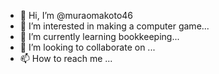 - 👋 Hi, I’m @muraomakoto46
- 👀 I’m interested in making a computer game...
- 🌱 I’m currently learning bookkeeping...
- 💞️ I’m looking to collaborate on ...
- 📫 How to reach me ...

<!---
muraomakoto46/muraomakoto46 is a ✨ special ✨ repository because its `README.md` (this file) appears on your GitHub profile.
You can click the Preview link to take a look at your changes.

the Magic Charged
I would like introduce my first Role Playng Game.
I made the Magic Charged, RPG.
Sorry but Japanese only. I wrote the story in Hiragana.
It works on Windows 10.

download link : 

http://magicchargedw1n.kakurezato.com/

Downloading and playing are free from payment.

The boy Zez find a girl Kissmania along a stream.
She has been kidnapped by slave merchants.
Kissmania has took refuge from the East Country.
and She want to return to her home where is the North Country.
Zez do decided to escort her. Because she looks cute.
So Let's begin to Jorney.


マジック チャージド
私の最初のRPG作品を紹介したいです。
私はマジック チャージドを作りました。RPG。
申し訳ございませんが、日本語限定です。ひらがなでストーリーを書きました。
Windows10でなら動作します。

ダウンロードと遊ぶのは無料です。支払いから解放されている。

少年Zez君は、小川の沿いで少女キスマニアを発見します。
彼女は奴隷商人に誘拐されたことがあります。
キスマニアは東の国から避難してきました。
彼女は北の国にあるお家へ戻りたい。
Zezは彼女を護衛することを決意した。
なぜなら彼女がかわいく見えたから。
さあ、旅をはじめよう。

↓ ↓ ダウンロード ↓ ↓ 
http://magicchargedw1n.kakurezato.com/

↑ ↑ ダウンロード ↑ ↑
--->
